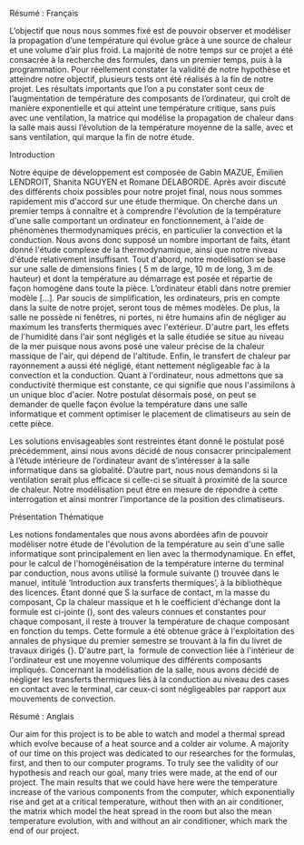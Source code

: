 Résumé : Français

L’objectif que nous nous sommes fixé est de pouvoir observer et modéliser la propagation d’une température qui évolue grâce à une source de chaleur et une volume d’air plus froid. 
La majorité de notre temps sur ce projet a été consacrée à la recherche des formules, dans un premier temps, puis à la programmation. Pour réellement constater la validité de notre hypothèse et atteindre notre objectif, plusieurs tests ont été réalisés à la fin de notre projet. 
Les résultats importants que l’on a pu constater sont ceux de l’augmentation de température des composants de l’ordinateur, qui croît de manière exponentielle et qui atteint une température critique, sans puis avec une ventilation, la matrice qui modélise la propagation de chaleur dans la salle mais aussi l’évolution de la température moyenne de la salle, avec et sans ventilation, qui marque la fin de notre étude.

Introduction

Notre équipe de développement est composée de Gabin MAZUE, Émilien LENDROIT, Shanita NGUYEN et Romane DELABORDE. Après avoir discuté des différents choix possibles pour notre projet final, nous nous sommes rapidement mis d'accord sur une étude thermique.
On cherche dans un premier temps à connaître et à comprendre l'évolution de la température d'une salle comportant un ordinateur en fonctionnement, à l'aide de phénomènes thermodynamiques précis, en particulier la convection et la conduction. Nous avons donc supposé un nombre important de faits, étant donné l'étude complexe de la thermodynamique, ainsi que notre niveau d'étude relativement insuffisant.
Tout d'abord, notre modélisation se base sur une salle de dimensions finies ( 5 m de large, 10 m de long, 3 m de hauteur) et dont la température au démarrage est posée et répartie de façon homogène dans toute la pièce. L’ordinateur établi dans notre premier modèle […]. Par soucis de simplification, les ordinateurs, pris en compte dans la suite de notre projet, seront tous de mêmes modèles. De plus, la salle ne possède ni fenêtres, ni portes, ni être humains afin de négliger au maximum les transferts thermiques avec l'extérieur. D'autre part, les effets de l'humidité dans l'air sont négligés et la salle étudiée se situe au niveau de la mer puisque nous avons posé une valeur précise de la chaleur massique de l'air, qui dépend de l'altitude. Enfin, le transfert de chaleur par rayonnement a aussi été négligé, étant nettement négligeable fac à la convection et la conduction.
Quant à l'ordinateur, nous admettons que sa conductivité thermique est constante, ce qui signifie que nous l'assimilons à un unique bloc d'acier. Notre postulat désormais posé, on peut se demander de quelle façon évolue la température dans une salle informatique et comment optimiser le placement de climatiseurs au sein de cette pièce.

Les solutions envisageables sont restreintes étant donné le postulat posé précédemment, ainsi nous avons décidé de nous consacrer principalement à l’étude intérieure de l’ordinateur avant de s’intéresser à la salle informatique dans sa globalité. D’autre part, nous nous demandons si la ventilation serait plus efficace si celle-ci se situait à proximité de la source de chaleur. Notre modélisation peut être en mesure de répondre à cette interrogation et ainsi montrer l’importance de la position des climatiseurs.



Présentation Thématique

Les notions fondamentales que nous avons abordées afin de pouvoir modéliser notre étude de l'évolution de la température au sein d'une salle informatique sont principalement en lien avec la thermodynamique. En effet, pour le calcul de l'homogénéisation de la température interne du terminal par conduction, nous avons utilisé la formule suivante () trouvée dans le manuel, intitulé ‘Introduction aux transferts thermiques’,  à la bibliothèque des licences. Étant donné que S la surface de contact, m la masse du composant, Cp la chaleur massique et h le coefficient d'échange dont la formule est ci-jointe (), sont des valeurs connues et constantes pour chaque composant, il reste à trouver la température de chaque composant en fonction du temps.
Cette formule a été obtenue grâce à l'exploitation des annales de physique du premier semestre se trouvant à la fin du livret de travaux dirigés {}. D'autre part, la  formule de convection liée à l'intérieur de l'ordinateur est une moyenne volumique des différents composants impliqués.
Concernant la modélisation de la salle, nous avons décidé de négliger les transferts thermiques liés à la conduction au niveau des cases en contact avec le terminal, car ceux-ci sont négligeables par rapport aux mouvements de convection. 

Résumé : Anglais

Our aim for this project is to be able to watch and model a thermal spread which evolve because of a heat source and a colder air volume. 
A majority of our time on this project was dedicated to our researches for the formulas, first, and then to our computer programs. To truly see the validity of our hypothesis and reach our goal, many tries were made, at the end of our project.
The main results that we could have here were the temperature increase of the various components from the computer, which exponentially rise and get at a critical temperature, without then with an air conditioner, the matrix which model the heat spread in the room but also the mean temperature evolution, with and without an air conditioner, which mark the end of our project.
